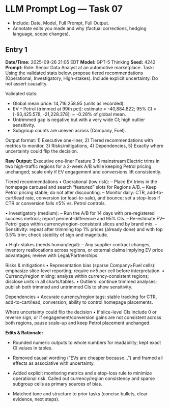 # LLM Prompt Log — Task 07
- Include: Date, Model, Full Prompt, Full Output.
- Annotate edits you made and why (factual corrections, hedging language, scope changes).

## Entry 1
**Date/Time:** 2025-09-26 21:05 EDT
**Model:** GPT-5 Thinking
**Seed:** 4242
**Prompt:** 
    Role: Senior Data Analyst at an automotive marketplace.
Task: Using the validated stats below, propose tiered recommendations (Operational, Investigatory, High-stakes). Include explicit uncertainty. Do not assert causality.

Validated stats:
- Global mean price: 14,716,258.95 (units as recorded).
- EV – Petrol (trimmed at 99th pct): estimate = -40,884.822; 95% CI = [-63,425.578, -21,228.378]; ~ -0.28% of global mean.
- Untrimmed gap is negative but with a very wide CI; high outlier sensitivity.
- Subgroup counts are uneven across (Company, Fuel).

Output format: 1) Executive one-liner, 2) Tiered recommendations with metrics to monitor, 3) Risks/mitigations, 4) Dependencies, 5) Exactly where uncertainty could flip the decision.

**Raw Output:** 
    Executive one-liner
Feature 3–5 mainstream Electric trims in two high-traffic regions for a 2-week A/B while keeping Petrol pricing unchanged; scale only if EV engagement and conversions lift consistently.

Tiered recommendations
• Operational (low risk): 
  – Place EV trims in the homepage carousel and search “featured” slots for Regions A/B.
  – Keep Petrol pricing stable; do not alter discounting.
  – Monitor daily: CTR, add-to-cart/lead rate, conversion (or lead-to-sale), and bounce; set a stop-loss if CTR or conversion falls ≥5% vs. Petrol controls.

• Investigatory (medium):
  – Run the A/B for 14 days with pre-registered success metrics; report percent-difference and 95% CIs.
  – Re-estimate EV–Petrol gaps within currency/region-consistent slices and by brand mix.
  – Sensitivity: repeat after trimming top 1% prices (already done) and with top 0.5% trim; check stability of sign and magnitude.

• High-stakes (needs human/legal):
  – Any supplier contract changes, inventory reallocations across regions, or external claims implying EV price advantages; review with Legal/Partnerships.

Risks & mitigations
• Representation bias (sparse Company×Fuel cells): emphasize slice-level reporting; require n≥5 per cell before interpretation.
• Currency/region mixing: analyze within currency-consistent regions; disclose units in all charts/tables.
• Outliers: continue trimmed analyses; publish both trimmed and untrimmed CIs to show sensitivity.

Dependencies
• Accurate currency/region tags; stable tracking for CTR, add-to-cart/lead, conversion; ability to control homepage placements.

Where uncertainty could flip the decision
• If slice-level CIs include 0 or reverse sign, or if engagement/conversion gains are not consistent across both regions, pause scale-up and keep Petrol placement unchanged.

**Edits & Rationale:** 
- Rounded numeric outputs to whole numbers for readability; kept exact CI values in tables.

- Removed causal wording (“EVs are cheaper because…”) and framed all effects as associative with uncertainty.

- Added explicit monitoring metrics and a stop-loss rule to minimize operational risk. Called out currency/region consistency and sparse subgroup cells as primary sources of bias.

- Matched tone and structure to prior tasks (concise bullets, clear evidence, next steps).

